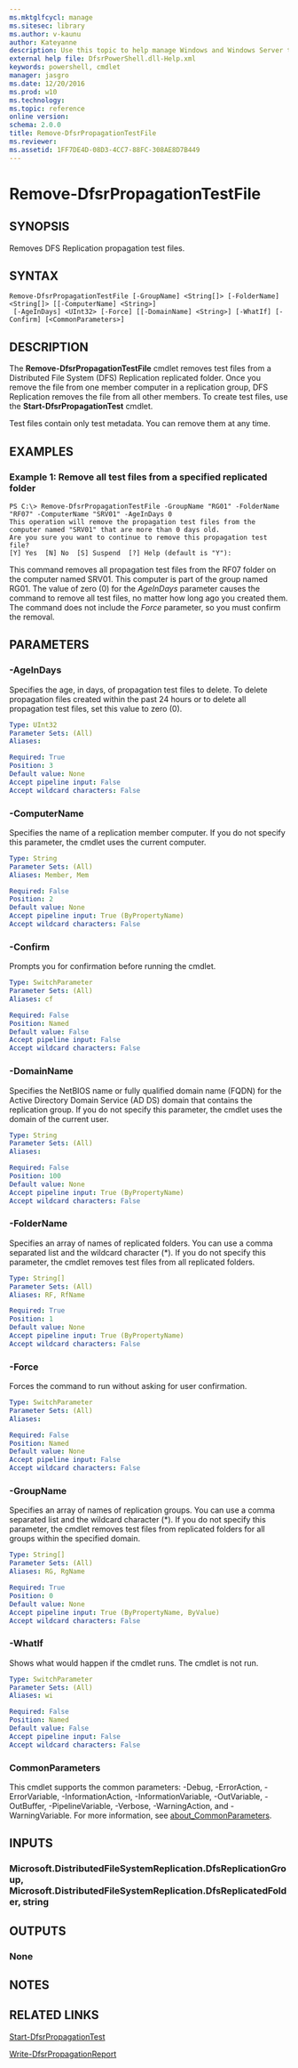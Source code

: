 ```yaml
---
ms.mktglfcycl: manage
ms.sitesec: library
ms.author: v-kaunu
author: Kateyanne
description: Use this topic to help manage Windows and Windows Server technologies with Windows PowerShell.
external help file: DfsrPowerShell.dll-Help.xml
keywords: powershell, cmdlet
manager: jasgro
ms.date: 12/20/2016
ms.prod: w10
ms.technology: 
ms.topic: reference
online version: 
schema: 2.0.0
title: Remove-DfsrPropagationTestFile
ms.reviewer:
ms.assetid: 1FF7DE4D-08D3-4CC7-88FC-308AE8D7B449
---
```


# Remove-DfsrPropagationTestFile

## SYNOPSIS
Removes DFS Replication propagation test files.

## SYNTAX

```
Remove-DfsrPropagationTestFile [-GroupName] <String[]> [-FolderName] <String[]> [[-ComputerName] <String>]
 [-AgeInDays] <UInt32> [-Force] [[-DomainName] <String>] [-WhatIf] [-Confirm] [<CommonParameters>]
```

## DESCRIPTION
The **Remove-DfsrPropagationTestFile** cmdlet removes test files from a Distributed File System (DFS) Replication replicated folder.
Once you remove the file from one member computer in a replication group, DFS Replication removes the file from all other members.
To create test files, use the **Start-DfsrPropagationTest** cmdlet.

Test files contain only test metadata.
You can remove them at any time.

## EXAMPLES

### Example 1: Remove all test files from a specified replicated folder
```
PS C:\> Remove-DfsrPropagationTestFile -GroupName "RG01" -FolderName "RF07" -ComputerName "SRV01" -AgeInDays 0
This operation will remove the propagation test files from the computer named "SRV01" that are more than 0 days old.
Are you sure you want to continue to remove this propagation test file?
[Y] Yes  [N] No  [S] Suspend  [?] Help (default is "Y"):
```

This command removes all propagation test files from the RF07 folder on the computer named SRV01.
This computer is part of the group named RG01.
The value of zero (0) for the *AgeInDays* parameter causes the command to remove all test files, no matter how long ago you created them.
The command does not include the *Force* parameter, so you must confirm the removal.

## PARAMETERS

### -AgeInDays
Specifies the age, in days, of propagation test files to delete.
To delete propagation files created within the past 24 hours or to delete all propagation test files, set this value to zero (0).

```yaml
Type: UInt32
Parameter Sets: (All)
Aliases: 

Required: True
Position: 3
Default value: None
Accept pipeline input: False
Accept wildcard characters: False
```

### -ComputerName
Specifies the name of a replication member computer.
If you do not specify this parameter, the cmdlet uses the current computer.

```yaml
Type: String
Parameter Sets: (All)
Aliases: Member, Mem

Required: False
Position: 2
Default value: None
Accept pipeline input: True (ByPropertyName)
Accept wildcard characters: False
```

### -Confirm
Prompts you for confirmation before running the cmdlet.

```yaml
Type: SwitchParameter
Parameter Sets: (All)
Aliases: cf

Required: False
Position: Named
Default value: False
Accept pipeline input: False
Accept wildcard characters: False
```

### -DomainName
Specifies the NetBIOS name or fully qualified domain name (FQDN) for the Active Directory Domain Service (AD DS) domain that contains the replication group.
If you do not specify this parameter, the cmdlet uses the domain of the current user.

```yaml
Type: String
Parameter Sets: (All)
Aliases: 

Required: False
Position: 100
Default value: None
Accept pipeline input: True (ByPropertyName)
Accept wildcard characters: False
```

### -FolderName
Specifies an array of names of replicated folders.
You can use a comma separated list and the wildcard character (*).
If you do not specify this parameter, the cmdlet removes test files from all replicated folders.

```yaml
Type: String[]
Parameter Sets: (All)
Aliases: RF, RfName

Required: True
Position: 1
Default value: None
Accept pipeline input: True (ByPropertyName)
Accept wildcard characters: False
```

### -Force
Forces the command to run without asking for user confirmation.

```yaml
Type: SwitchParameter
Parameter Sets: (All)
Aliases: 

Required: False
Position: Named
Default value: None
Accept pipeline input: False
Accept wildcard characters: False
```

### -GroupName
Specifies an array of names of replication groups.
You can use a comma separated list and the wildcard character (*).
If you do not specify this parameter, the cmdlet removes test files from replicated folders for all groups within the specified domain.

```yaml
Type: String[]
Parameter Sets: (All)
Aliases: RG, RgName

Required: True
Position: 0
Default value: None
Accept pipeline input: True (ByPropertyName, ByValue)
Accept wildcard characters: False
```

### -WhatIf
Shows what would happen if the cmdlet runs.
The cmdlet is not run.

```yaml
Type: SwitchParameter
Parameter Sets: (All)
Aliases: wi

Required: False
Position: Named
Default value: False
Accept pipeline input: False
Accept wildcard characters: False
```

### CommonParameters
This cmdlet supports the common parameters: -Debug, -ErrorAction, -ErrorVariable, -InformationAction, -InformationVariable, -OutVariable, -OutBuffer, -PipelineVariable, -Verbose, -WarningAction, and -WarningVariable. For more information, see [about_CommonParameters](https://go.microsoft.com/fwlink/?LinkID=113216).

## INPUTS

### Microsoft.DistributedFileSystemReplication.DfsReplicationGroup, Microsoft.DistributedFileSystemReplication.DfsReplicatedFolder, string

## OUTPUTS

### None

## NOTES

## RELATED LINKS

[Start-DfsrPropagationTest](./Start-DfsrPropagationTest.md)

[Write-DfsrPropagationReport](./Write-DfsrPropagationReport.md)

